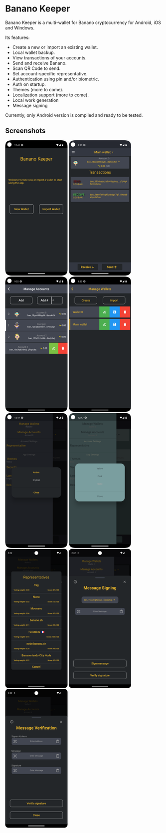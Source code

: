 # Banano Keeper


Banano Keeper is a multi-wallet for Banano cryptocurrency for Android, iOS and Windows.

Its features:

- Create a new or import an existing wallet.
- Local wallet backup.
- View transactions of your accounts.
- Send and receive Banano.
- Scan QR Code to send.
- Set account-specific representative.
- Authentication using pin and/or biometric.
- Auth on startup.
- Themes (more to come).
- Localization support (more to come).
- Local work generation
- Message signing

Currently, only Android version is compiled and ready to be tested.


## Screenshots
<img src="images/gh/new.png" width="200"> <img src="images/gh/main.png" width="200">
<img src="images/gh/accounts.png" width="200"> <img src="images/gh/wallets.png" width="200">
<img src="images/gh/langs.png" width="200"> <img src="images/gh/themes.png" width="200">
<img src="images/gh/rep.png" width="200"> <img src="images/gh/messageSign.png" width="200"> 
<img src="images/gh/messageVerify.png" width="200">
